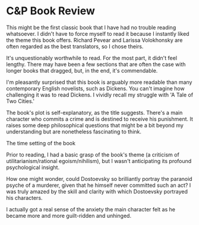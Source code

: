 # C&P Book Review
This might be the first classic book that I have had no trouble reading whatsoever. I didn't have to force myself to read it because I instantly liked the theme this book offers. Richard Pevear and Larissa Volokhonsky are often regarded as the best translators, so I chose theirs.

It's unquestionably worthwhile to read. For the most part, it didn't feel lengthy. There may have been a few sections that are often the case with longer books that dragged, but, in the end, it's commendable.

I'm pleasantly surprised that this book is arguably more readable than many contemporary English novelists, such as Dickens. You can't imagine how challenging it was to read Dickens. I vividly recall my struggle with 'A Tale of Two Cities.'

The book's plot is self-explanatory, as the title suggests. There's a main character who commits a crime and is destined to receive his punishment. It raises some deep philosophical questions that might be a bit beyond my understanding but are nonetheless fascinating to think.

The time setting of the book 

Prior to reading, I had a basic grasp of the book's theme (a criticism of utilitarianism/rational egoism/nihilism), but I wasn't anticipating its profound psychological insight.

How one might wonder, could Dostoevsky so brilliantly portray the paranoid psyche of a murderer, given that he himself never committed such an act? I was truly amazed by the skill and clarity with which Dostoevsky portrayed his characters.

I actually got a real sense of the anxiety the main character felt as he became more and more guilt-ridden and unhinged.

